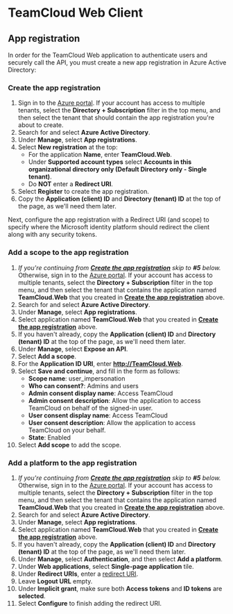 # TeamCloud Web Client

## App registration

In order for the TeamCloud Web application to authenticate users and securely call the API, you must create a new app registration in Azure Active Directory:

### Create the app registration

1. Sign in to the [Azure portal][azure-portal]. If your account has access to multiple tenants, select the **Directory + Subscription** filter in the top menu, and then select the tenant that should contain the app registration you're about to create.
2. Search for and select **Azure Active Directory**.
3. Under **Manage**, select **App registrations**.
4. Select **New registration** at the top:
   - For the application **Name**, enter **TeamCloud.Web**.
   - Under **Supported account types** select **Accounts in this organizational directory only (Default Directory only - Single tenant)**.
   - Do **NOT** enter a **Redirect URI**.
5. Select **Register** to create the app registration.
6. Copy the **Application (client) ID** and **Directory (tenant) ID** at the top of the page, as we'll need them later.

Next, configure the app registration with a Redirect URI (and scope) to specify where the Microsoft identity platform should redirect the client along with any security tokens.

### Add a scope to the app registration

1. _If you're continuing from [**Create the app registration**](#create-the-app-registration) skip to **#5** below._ Otherwise, sign in to the [Azure portal][azure-portal]. If your account has access to multiple tenants, select the **Directory + Subscription** filter in the top menu, and then select the tenant that contains the application named **TeamCloud.Web** that you created in [**Create the app registration**](#create-the-app-registration) above.
2. Search for and select **Azure Active Directory**.
3. Under **Manage**, select **App registrations**.
4. Select application named **TeamCloud.Web** that you created in [**Create the app registration**](#create-the-app-registration) above.
5. If you haven't already, copy the **Application (client) ID** and **Directory (tenant) ID** at the top of the page, as we'll need them later.
6. Under **Manage**, select **Expose an API**.
7. Select **Add a scope**.
8. For the **Application ID URI**, enter **http://TeamCloud.Web**.
9. Select **Save and continue**, and fill in the form as follows:
   - **Scope name**: user_impersonation
   - **Who can consent?**: Admins and users
   - **Admin consent display name**: Access TeamCloud
   - **Admin consent description**: Allow the application to access TeamCloud on behalf of the signed-in user.
   - **User consent display name**: Access TeamCloud
   - **User consent description**: Allow the application to access TeamCloud on your behalf.
   - **State**: Enabled
10. Select **Add scope** to add the scope.

### Add a platform to the app registration

1. _If you're continuing from [**Create the app registration**](#create-the-app-registration) skip to **#5** below._ Otherwise, sign in to the [Azure portal][azure-portal]. If your account has access to multiple tenants, select the **Directory + Subscription** filter in the top menu, and then select the tenant that contains the application named **TeamCloud.Web** that you created in [**Create the app registration**](#create-the-app-registration) above.
2. Search for and select **Azure Active Directory**.
3. Under **Manage**, select **App registrations**.
4. Select application named **TeamCloud.Web** that you created in [**Create the app registration**](#create-the-app-registration) above.
5. If you haven't already, copy the **Application (client) ID** and **Directory (tenant) ID** at the top of the page, as we'll need them later.
6. Under **Manage**, select **Authentication**, and then select **Add a platform**.
7. Under **Web applications**, select **Single-page application** tile.
8. Under **Redirect URIs**, enter a [redirect URI][reply-url].
9. Leave **Logout URL** empty.
10. Under **Implicit grant**, make sure both **Access tokens** and **ID tokens** are **selected**.
11. Select **Configure** to finish adding the redirect URI.

[azure-portal]:https://portal.azure.com/
[reply-url]:https://docs.microsoft.com/en-us/azure/active-directory/develop/reply-url

